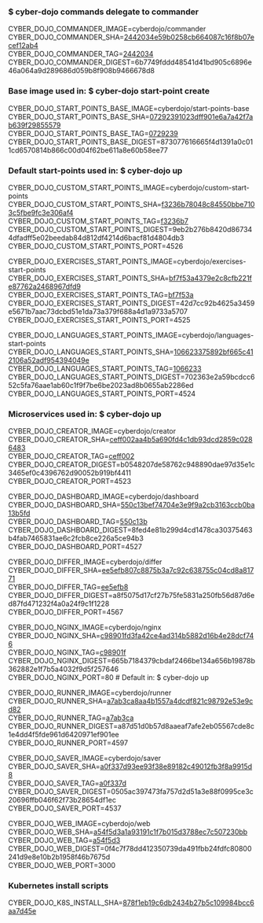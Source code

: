 ### $ cyber-dojo commands delegate to commander

CYBER_DOJO_COMMANDER_IMAGE=cyberdojo/commander  
CYBER_DOJO_COMMANDER_SHA=[2442034e59b0258cb664087c16f8b07ecef12ab4](https://github.com/cyber-dojo/commander/commit/2442034e59b0258cb664087c16f8b07ecef12ab4)  
CYBER_DOJO_COMMANDER_TAG=[2442034](https://hub.docker.com/layers/cyberdojo/commander/2442034/images/sha256-6b7749fddd48541d41bd905c6896e46a064a9d289686d059b8f908b9466678d8)  
CYBER_DOJO_COMMANDER_DIGEST=6b7749fddd48541d41bd905c6896e46a064a9d289686d059b8f908b9466678d8  

### Base image used in: $ cyber-dojo start-point create

CYBER_DOJO_START_POINTS_BASE_IMAGE=cyberdojo/start-points-base  
CYBER_DOJO_START_POINTS_BASE_SHA=[07292391023dff901e6a7a42f7ab639f29855579](https://github.com/cyber-dojo/start-points-base/commit/07292391023dff901e6a7a42f7ab639f29855579)  
CYBER_DOJO_START_POINTS_BASE_TAG=[0729239](https://hub.docker.com/layers/cyberdojo/start-points-base/0729239/images/sha256-873077616665f4d1391a0c011cd6570814b866c00d04f62be611a8e60b58ee77)  
CYBER_DOJO_START_POINTS_BASE_DIGEST=873077616665f4d1391a0c011cd6570814b866c00d04f62be611a8e60b58ee77  

### Default start-points used in: $ cyber-dojo up

CYBER_DOJO_CUSTOM_START_POINTS_IMAGE=cyberdojo/custom-start-points  
CYBER_DOJO_CUSTOM_START_POINTS_SHA=[f3236b78048c84550bbe7103c5fbe9fc3e306af4](https://github.com/cyber-dojo/custom-start-points/commit/f3236b78048c84550bbe7103c5fbe9fc3e306af4)  
CYBER_DOJO_CUSTOM_START_POINTS_TAG=[f3236b7](https://hub.docker.com/layers/cyberdojo/custom-start-points/f3236b7/images/sha256-9eb2b276b8420d867344dfadff5e02beedab84d812df4214d6bacf81d4804db3)  
CYBER_DOJO_CUSTOM_START_POINTS_DIGEST=9eb2b276b8420d867344dfadff5e02beedab84d812df4214d6bacf81d4804db3  
CYBER_DOJO_CUSTOM_START_POINTS_PORT=4526

CYBER_DOJO_EXERCISES_START_POINTS_IMAGE=cyberdojo/exercises-start-points  
CYBER_DOJO_EXERCISES_START_POINTS_SHA=[bf7f53a4379e2c8cfb221fe87762a2468967dfd9](https://github.com/cyber-dojo/exercises-start-points/commit/bf7f53a4379e2c8cfb221fe87762a2468967dfd9)  
CYBER_DOJO_EXERCISES_START_POINTS_TAG=[bf7f53a](https://hub.docker.com/layers/cyberdojo/exercises-start-points/bf7f53a/images/sha256-42d7cc92b4625a3459e5671b7aac73dcbd51e1da73a379f688a4d1a9733a5707)  
CYBER_DOJO_EXERCISES_START_POINTS_DIGEST=42d7cc92b4625a3459e5671b7aac73dcbd51e1da73a379f688a4d1a9733a5707  
CYBER_DOJO_EXERCISES_START_POINTS_PORT=4525

CYBER_DOJO_LANGUAGES_START_POINTS_IMAGE=cyberdojo/languages-start-points  
CYBER_DOJO_LANGUAGES_START_POINTS_SHA=[106623375892bf665c412106a52adf954394049e](https://github.com/cyber-dojo/languages-start-points/commit/106623375892bf665c412106a52adf954394049e)  
CYBER_DOJO_LANGUAGES_START_POINTS_TAG=[1066233](https://hub.docker.com/layers/cyberdojo/languages-start-points/1066233/images/sha256-702363e2a59bcdcc652c5fa76aae1ab60c1f9f7be6be2023ad8b0655ab2286ed)  
CYBER_DOJO_LANGUAGES_START_POINTS_DIGEST=702363e2a59bcdcc652c5fa76aae1ab60c1f9f7be6be2023ad8b0655ab2286ed  
CYBER_DOJO_LANGUAGES_START_POINTS_PORT=4524

### Microservices used in: $ cyber-dojo up

CYBER_DOJO_CREATOR_IMAGE=cyberdojo/creator  
CYBER_DOJO_CREATOR_SHA=[ceff002aa4b5a690fd4c1db93dcd2859c0286483](https://github.com/cyber-dojo/creator/commit/ceff002aa4b5a690fd4c1db93dcd2859c0286483)  
CYBER_DOJO_CREATOR_TAG=[ceff002](https://hub.docker.com/layers/cyberdojo/creator/ceff002/images/sha256-b0548207de58762c948890dae97d35e1c3465ef0c4396762d90052b919bf4411)  
CYBER_DOJO_CREATOR_DIGEST=b0548207de58762c948890dae97d35e1c3465ef0c4396762d90052b919bf4411  
CYBER_DOJO_CREATOR_PORT=4523

CYBER_DOJO_DASHBOARD_IMAGE=cyberdojo/dashboard  
CYBER_DOJO_DASHBOARD_SHA=[550c13bef74704e3e9f9a2cb3163ccb0ba13b5fd](https://github.com/cyber-dojo/dashboard/commit/550c13bef74704e3e9f9a2cb3163ccb0ba13b5fd)  
CYBER_DOJO_DASHBOARD_TAG=[550c13b](https://hub.docker.com/layers/cyberdojo/dashboard/550c13b/images/sha256-8fed4e81b299d4cd1478ca30375463b4fab7465831ae6c2fcb8ce226a5ce94b3)  
CYBER_DOJO_DASHBOARD_DIGEST=8fed4e81b299d4cd1478ca30375463b4fab7465831ae6c2fcb8ce226a5ce94b3  
CYBER_DOJO_DASHBOARD_PORT=4527

CYBER_DOJO_DIFFER_IMAGE=cyberdojo/differ  
CYBER_DOJO_DIFFER_SHA=[ee5efb807c8875b3a7c92c638755c04cd8a81771](https://github.com/cyber-dojo/differ/commit/ee5efb807c8875b3a7c92c638755c04cd8a81771)  
CYBER_DOJO_DIFFER_TAG=[ee5efb8](https://hub.docker.com/layers/cyberdojo/differ/ee5efb8/images/sha256-a8f5075d17cf27b75fe5831a250fb56d87d6ed87fd471232f4a0a24f9c1f1228)  
CYBER_DOJO_DIFFER_DIGEST=a8f5075d17cf27b75fe5831a250fb56d87d6ed87fd471232f4a0a24f9c1f1228  
CYBER_DOJO_DIFFER_PORT=4567

CYBER_DOJO_NGINX_IMAGE=cyberdojo/nginx  
CYBER_DOJO_NGINX_SHA=[c98901fd3fa42ce4ad314b5882d16b4e28dcf746](https://github.com/cyber-dojo/nginx/commit/c98901fd3fa42ce4ad314b5882d16b4e28dcf746)  
CYBER_DOJO_NGINX_TAG=[c98901f](https://hub.docker.com/layers/cyberdojo/nginx/c98901f/images/sha256-665b7184379cbdaf2466be134a656b19878b362882e1f7b5a4032f9d5f257646)  
CYBER_DOJO_NGINX_DIGEST=665b7184379cbdaf2466be134a656b19878b362882e1f7b5a4032f9d5f257646  
CYBER_DOJO_NGINX_PORT=80 # Default in: $ cyber-dojo up

CYBER_DOJO_RUNNER_IMAGE=cyberdojo/runner  
CYBER_DOJO_RUNNER_SHA=[a7ab3ca8aa4b1557a4dcdf821c98792e53e9cd82](https://github.com/cyber-dojo/runner/commit/a7ab3ca8aa4b1557a4dcdf821c98792e53e9cd82)  
CYBER_DOJO_RUNNER_TAG=[a7ab3ca](https://hub.docker.com/layers/cyberdojo/runner/a7ab3ca/images/sha256-a87d51d0b57d8aaeaf7afe2eb05567cde8c1e4dd4f5fde961d6420971ef901ee)  
CYBER_DOJO_RUNNER_DIGEST=a87d51d0b57d8aaeaf7afe2eb05567cde8c1e4dd4f5fde961d6420971ef901ee  
CYBER_DOJO_RUNNER_PORT=4597

CYBER_DOJO_SAVER_IMAGE=cyberdojo/saver  
CYBER_DOJO_SAVER_SHA=[a0f337d93ee93f38e89182c49012fb3f8a9915d8](https://github.com/cyber-dojo/saver/commit/a0f337d93ee93f38e89182c49012fb3f8a9915d8)  
CYBER_DOJO_SAVER_TAG=[a0f337d](https://hub.docker.com/layers/cyberdojo/saver/a0f337d/images/sha256-0505ac397473fa757d2d51a3e88f0995ce3c20696ffb046f62f73b28654df1ec)  
CYBER_DOJO_SAVER_DIGEST=0505ac397473fa757d2d51a3e88f0995ce3c20696ffb046f62f73b28654df1ec  
CYBER_DOJO_SAVER_PORT=4537

CYBER_DOJO_WEB_IMAGE=cyberdojo/web  
CYBER_DOJO_WEB_SHA=[a54f5d3a1a93191c1f7b015d3788ec7c507230bb](https://github.com/cyber-dojo/web/commit/a54f5d3a1a93191c1f7b015d3788ec7c507230bb)  
CYBER_DOJO_WEB_TAG=[a54f5d3](https://hub.docker.com/layers/cyberdojo/web/a54f5d3/images/sha256-0f4c7f78dd412350739da491fbb24fdfc80800241d9e8e10b2b1958f46b7675d)  
CYBER_DOJO_WEB_DIGEST=0f4c7f78dd412350739da491fbb24fdfc80800241d9e8e10b2b1958f46b7675d  
CYBER_DOJO_WEB_PORT=3000

### Kubernetes install scripts
CYBER_DOJO_K8S_INSTALL_SHA=[878f1eb19c6db2434b27b5c109984bcc6aa7d45e](https://github.com/cyber-dojo/k8s-install/commit/878f1eb19c6db2434b27b5c109984bcc6aa7d45e)  
